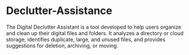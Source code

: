 # Declutter-Assistance
The Digital Declutter Assistant is a tool  developed to help users organize and clean up their digital files and folders. It analyzes a directory or cloud storage, identifies duplicate, large, and unused files, and provides suggestions for deletion, archiving, or moving. 

